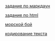 [задание по маркдаун](ABOUT_md.md)

[задание по html](about_html.md)

[морской бой](battleship.html)

[кодирование текста](TASK4.md)
